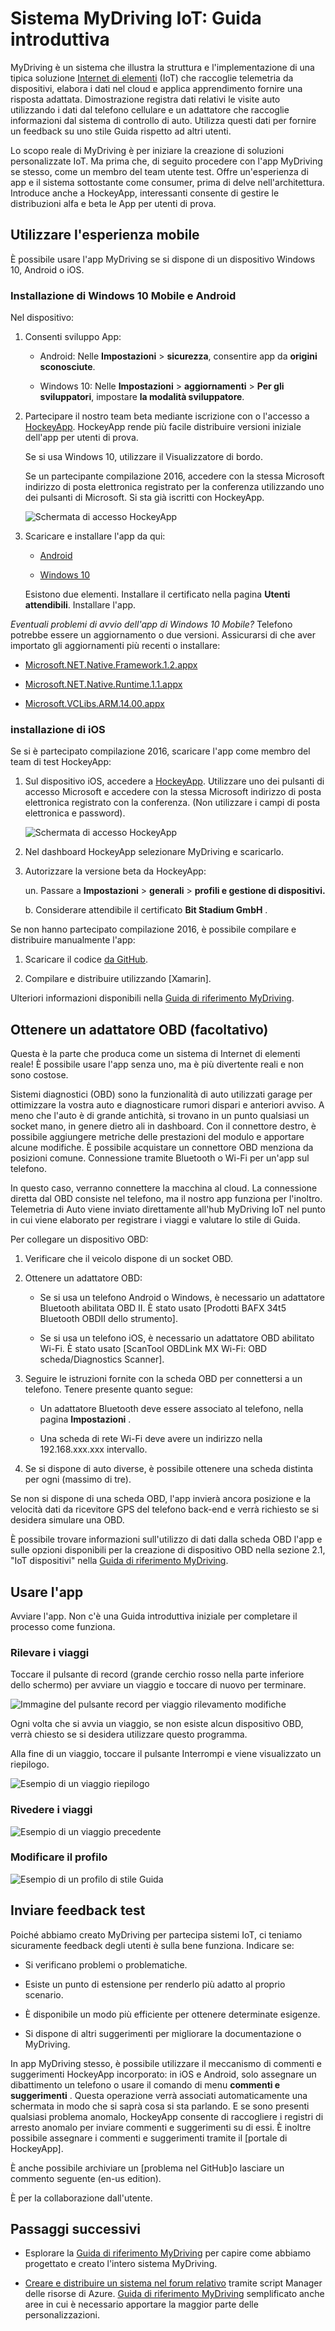 <properties
    pageTitle="Esempio di MyDriving Azure IoT: Guida introduttiva | Microsoft Azure"
    description="Guida introduttiva a un'app che è una dimostrazione completa sulla progettazione di un sistema IoT utilizzando Microsoft Azure, inclusi flusso Analitica, apprendimento e gli hub di evento."
    services=""
    documentationCenter=".net"
    suite=""
    authors="harikmenon"
    manager="douge"/>

<tags
    ms.service="multiple"
    ms.workload="tbd"
    ms.tgt_pltfrm="ibiza"
    ms.devlang="dotnet"
    ms.topic="article"
    ms.date="03/25/2016"
    ms.author="harikm"/>

# <a name="mydriving-iot-system-quick-start"></a>Sistema MyDriving IoT: Guida introduttiva

MyDriving è un sistema che illustra la struttura e l'implementazione di una tipica soluzione [Internet di elementi](iot-suite-overview.md) (IoT) che raccoglie telemetria da dispositivi, elabora i dati nel cloud e applica apprendimento fornire una risposta adattata. Dimostrazione registra dati relativi le visite auto utilizzando i dati dal telefono cellulare e un adattatore che raccoglie informazioni dal sistema di controllo di auto. Utilizza questi dati per fornire un feedback su uno stile Guida rispetto ad altri utenti.

Lo scopo reale di MyDriving è per iniziare la creazione di soluzioni personalizzate IoT. Ma prima che, di seguito procedere con l'app MyDriving se stesso, come un membro del team utente test. Offre un'esperienza di app e il sistema sottostante come consumer, prima di delve nell'architettura. Introduce anche a HockeyApp, interessanti consente di gestire le distribuzioni alfa e beta le App per utenti di prova.

## <a name="use-the-mobile-experience"></a>Utilizzare l'esperienza mobile

È possibile usare l'app MyDriving se si dispone di un dispositivo Windows 10, Android o iOS.

### <a name="android-and-windows-10-mobile-installation"></a>Installazione di Windows 10 Mobile e Android

Nel dispositivo:

1.  Consenti sviluppo App:

    -   Android: Nelle **Impostazioni** > **sicurezza**, consentire app da **origini sconosciute**.

    -   Windows 10: Nelle **Impostazioni** > **aggiornamenti** > **Per gli sviluppatori**, impostare **la modalità sviluppatore**.

2.  Partecipare il nostro team beta mediante iscrizione con o l'accesso a [HockeyApp](https://rink.hockeyapp.net). HockeyApp rende più facile distribuire versioni iniziale dell'app per utenti di prova.

    Se si usa Windows 10, utilizzare il Visualizzatore di bordo.

    Se un partecipante compilazione 2016, accedere con la stessa Microsoft indirizzo di posta elettronica registrato per la conferenza utilizzando uno dei pulsanti di Microsoft. Si sta già iscritti con HockeyApp.

    ![Schermata di accesso HockeyApp](./media/iot-solution-get-started/image1.png)

3.  Scaricare e installare l'app da qui:

    -   [Android](http://rink.io/spMyDrivingAndroid)

    -   [Windows 10](http://rink.io/spMyDrivingUWP)

    Esistono due elementi. Installare il certificato nella pagina **Utenti attendibili**. Installare l'app.

*Eventuali problemi di avvio dell'app di Windows 10 Mobile?* Telefono potrebbe essere un aggiornamento o due versioni. Assicurarsi di che aver importato gli aggiornamenti più recenti o installare:

 - [Microsoft.NET.Native.Framework.1.2.appx](https://download.hockeyapp.net/packages/win10/Microsoft.NET.Native.Framework.1.2.appx) 

 - [Microsoft.NET.Native.Runtime.1.1.appx](https://download.hockeyapp.net/packages/win10/Microsoft.NET.Native.Runtime.1.1.appx) 

 - [Microsoft.VCLibs.ARM.14.00.appx](https://download.hockeyapp.net/packages/win10/Microsoft.VCLibs.ARM.14.00.appx)


### <a name="ios-installation"></a>installazione di iOS

Se si è partecipato compilazione 2016, scaricare l'app come membro del team di test HockeyApp:

1.  Sul dispositivo iOS, accedere a [HockeyApp](https://rink.hockeyapp.net).
    Utilizzare uno dei pulsanti di accesso Microsoft e accedere con la stessa Microsoft indirizzo di posta elettronica registrato con la conferenza. (Non utilizzare i campi di posta elettronica e password).

    ![Schermata di accesso HockeyApp](./media/iot-solution-get-started/image1.png)

2.  Nel dashboard HockeyApp selezionare MyDriving e scaricarlo.

3.  Autorizzare la versione beta da HockeyApp:

    un. Passare a **Impostazioni** > **generali** > **profili e gestione di dispositivi.**

    b. Considerare attendibile il certificato **Bit Stadium GmbH** .

Se non hanno partecipato compilazione 2016, è possibile compilare e distribuire manualmente l'app:

1.   Scaricare il codice [da GitHub].

2.   Compilare e distribuire utilizzando [Xamarin].

Ulteriori informazioni disponibili nella [Guida di riferimento MyDriving](http://aka.ms/mydrivingdocs).

## <a name="get-an-obd-adapter-optional"></a>Ottenere un adattatore OBD (facoltativo)

Questa è la parte che produca come un sistema di Internet di elementi reale! È possibile usare l'app senza uno, ma è più divertente reali e non sono costose.

Sistemi diagnostici (OBD) sono la funzionalità di auto utilizzati garage per ottimizzare la vostra auto e diagnosticare rumori dispari e anteriori avviso. A meno che l'auto è di grande antichità, si trovano in un punto qualsiasi un socket mano, in genere dietro ali in dashboard. Con il connettore destro, è possibile aggiungere metriche delle prestazioni del modulo e apportare alcune modifiche. È possibile acquistare un connettore OBD menziona da posizioni comune. Connessione tramite Bluetooth o Wi-Fi per un'app sul telefono.

In questo caso, verranno connettere la macchina al cloud. La connessione diretta dal OBD consiste nel telefono, ma il nostro app funziona per l'inoltro. Telemetria di Auto viene inviato direttamente all'hub MyDriving IoT nel punto in cui viene elaborato per registrare i viaggi e valutare lo stile di Guida.

Per collegare un dispositivo OBD:

1.  Verificare che il veicolo dispone di un socket OBD.

2.  Ottenere un adattatore OBD:

    -   Se si usa un telefono Android o Windows, è necessario un adattatore Bluetooth abilitata OBD II. È stato usato [Prodotti BAFX 34t5 Bluetooth OBDII dello strumento].

    -   Se si usa un telefono iOS, è necessario un adattatore OBD abilitato Wi-Fi. È stato usato [ScanTool OBDLink MX Wi-Fi: OBD scheda/Diagnostics Scanner].

3.  Seguire le istruzioni fornite con la scheda OBD per connettersi a un telefono. Tenere presente quanto segue:

    -   Un adattatore Bluetooth deve essere associato al telefono, nella pagina **Impostazioni** .

    -   Una scheda di rete Wi-Fi deve avere un indirizzo nella 192.168.xxx.xxx intervallo.

4.  Se si dispone di auto diverse, è possibile ottenere una scheda distinta per ogni (massimo di tre).

Se non si dispone di una scheda OBD, l'app invierà ancora posizione e la velocità dati da ricevitore GPS del telefono back-end e verrà richiesto se si desidera simulare una OBD.

È possibile trovare informazioni sull'utilizzo di dati dalla scheda OBD l'app e sulle opzioni disponibili per la creazione di dispositivo OBD nella sezione 2.1, "IoT dispositivi" nella [Guida di riferimento MyDriving](http://aka.ms/mydrivingdocs).

## <a name="use-the-app"></a>Usare l'app

Avviare l'app. Non c'è una Guida introduttiva iniziale per completare il processo come funziona.

### <a name="track-your-trips"></a>Rilevare i viaggi

Toccare il pulsante di record (grande cerchio rosso nella parte inferiore dello schermo) per avviare un viaggio e toccare di nuovo per terminare.

![Immagine del pulsante record per viaggio rilevamento modifiche](./media/iot-solution-get-started/image2.png)

Ogni volta che si avvia un viaggio, se non esiste alcun dispositivo OBD, verrà chiesto se si desidera utilizzare questo programma.

Alla fine di un viaggio, toccare il pulsante Interrompi e viene visualizzato un riepilogo.

![Esempio di un viaggio riepilogo](./media/iot-solution-get-started/image3.png)

### <a name="review-your-trips"></a>Rivedere i viaggi

![Esempio di un viaggio precedente](./media/iot-solution-get-started/image4.png)

### <a name="review-your-profile"></a>Modificare il profilo

![Esempio di un profilo di stile Guida](./media/iot-solution-get-started/image5.png)

## <a name="send-us-your-test-feedback"></a>Inviare feedback test

Poiché abbiamo creato MyDriving per partecipa sistemi IoT, ci teniamo sicuramente feedback degli utenti è sulla bene funziona. Indicare se:

- Si verificano problemi o problematiche.

- Esiste un punto di estensione per renderlo più adatto al proprio scenario.

- È disponibile un modo più efficiente per ottenere determinate esigenze.

- Si dispone di altri suggerimenti per migliorare la documentazione o MyDriving.

In app MyDriving stesso, è possibile utilizzare il meccanismo di commenti e suggerimenti HockeyApp incorporato: in iOS e Android, solo assegnare un dibattimento un telefono o usare il comando di menu **commenti e suggerimenti** . Questa operazione verrà associati automaticamente una schermata in modo che si saprà cosa si sta parlando. E se sono presenti qualsiasi problema anomalo, HockeyApp consente di raccogliere i registri di arresto anomalo per inviare commenti e suggerimenti su di essi. È inoltre possibile assegnare i commenti e suggerimenti tramite il [portale di HockeyApp].

È anche possibile archiviare un [problema nel GitHub]o lasciare un commento seguente (en-us edition).

È per la collaborazione dall'utente.

## <a name="next-steps"></a>Passaggi successivi

-   Esplorare la [Guida di riferimento MyDriving](http://aka.ms/mydrivingdocs) per capire come abbiamo progettato e creato l'intero sistema MyDriving.

-   [Creare e distribuire un sistema nel forum relativo](iot-solution-build-system.md) tramite script Manager delle risorse di Azure. [Guida di riferimento MyDriving](http://aka.ms/mydrivingdocs) semplificato anche aree in cui è necessario apportare la maggior parte delle personalizzazioni.

  [da GitHub]: https://github.com/Azure-Samples/MyDriving
  [utilizzo Xamarin]: https://developer.xamarin.com/guides/ios/getting_started/installation/
  [Strumento di analisi OBDII BAFX prodotti 34t5 Bluetooth]: http://www.amazon.com/gp/product/B005NLQAHS
  [ScanTool OBDLink MX Wi-Fi: OBD scheda/diagnostica Scanner]: http://www.amazon.com/gp/product/B00OCYXTYY/ref=s9_simh_gw_g263_i1_r?pf_rd_m=ATVPDKIKX0DER&pf_rd_s=desktop-2&pf_rd_r=1MWRMKXK4KK9VYMJ44MP
  [Portale HockeyApp]: https://rink.hockeyapp.org
  [rilasciare su GitHub]: https://github.com/Azure-Samples/MyDriving/issues
